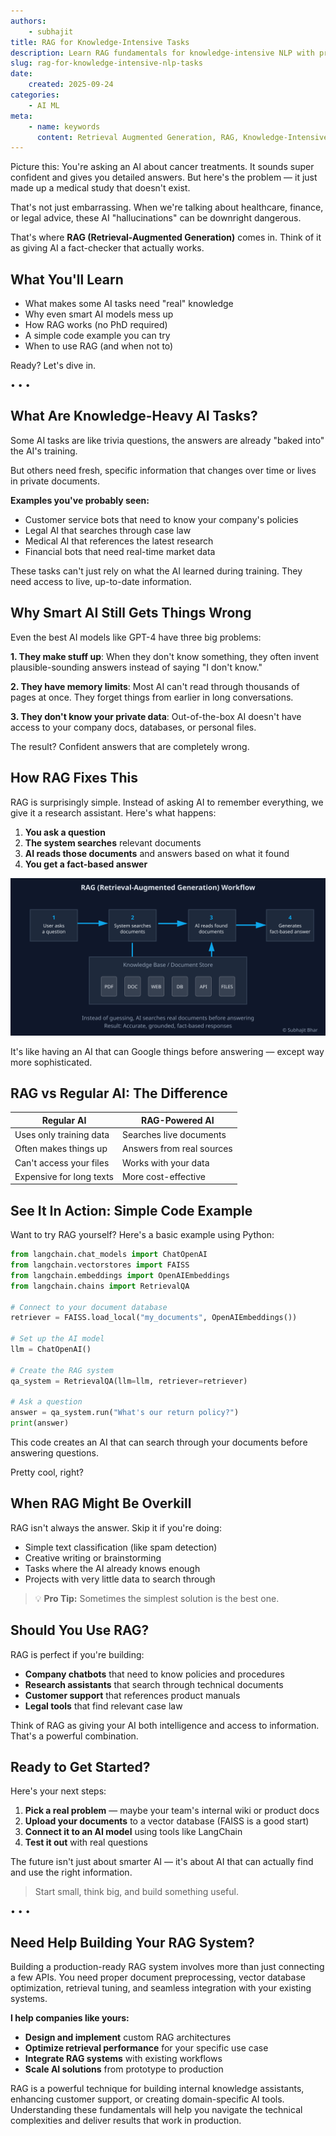 ```yaml
---
authors:
    - subhajit
title: RAG for Knowledge-Intensive Tasks
description: Learn RAG fundamentals for knowledge-intensive NLP with practical examples and use cases.
slug: rag-for-knowledge-intensive-nlp-tasks
date:
    created: 2025-09-24
categories:
    - AI ML
meta:
    - name: keywords
      content: Retrieval Augmented Generation, RAG, Knowledge-Intensive NLP
---
```

Picture this: You're asking an AI about cancer treatments. It sounds super confident and gives you detailed answers. But here's the problem — it just made up a medical study that doesn't exist.

<!-- more -->
That's not just embarrassing. When we're talking about healthcare, finance, or legal advice, these AI "hallucinations" can be downright dangerous.

That's where **RAG (Retrieval-Augmented Generation)** comes in. Think of it as giving AI a fact-checker that actually works.

## What You'll Learn

- What makes some AI tasks need "real" knowledge
- Why even smart AI models mess up
- How RAG works (no PhD required)
- A simple code example you can try
- When to use RAG (and when not to)

Ready? Let's dive in.

<div class="medium-divider">• • •</div>

## What Are Knowledge-Heavy AI Tasks?

Some AI tasks are like trivia questions, the answers are already "baked into" the AI's training. 

But others need fresh, specific information that changes over time or lives in private documents.

**Examples you've probably seen:**
* Customer service bots that need to know your company's policies
* Legal AI that searches through case law
* Medical AI that references the latest research
* Financial bots that need real-time market data

These tasks can't just rely on what the AI learned during training. They need access to live, up-to-date information.

## Why Smart AI Still Gets Things Wrong

Even the best AI models like GPT-4 have three big problems:

**1. They make stuff up**:
When they don't know something, they often invent plausible-sounding answers instead of saying "I don't know."

**2. They have memory limits**:
Most AI can't read through thousands of pages at once. They forget things from earlier in long conversations.

**3. They don't know your private data**:
Out-of-the-box AI doesn't have access to your company docs, databases, or personal files.

The result? Confident answers that are completely wrong.

## How RAG Fixes This

RAG is surprisingly simple. Instead of asking AI to remember everything, we give it a research assistant.
Here's what happens:

1. **You ask a question**
2. **The system searches** relevant documents 
3. **AI reads those documents** and answers based on what it found
4. **You get a fact-based answer**

![RAG Workflow](../../img/rag-workflow.min.svg)

It's like having an AI that can Google things before answering — except way more sophisticated.

## RAG vs Regular AI: The Difference

| Regular AI               | RAG-Powered AI            |
| ------------------------ | ------------------------- |
| Uses only training data  | Searches live documents   |
| Often makes things up    | Answers from real sources |
| Can't access your files  | Works with your data      |
| Expensive for long texts | More cost-effective       |


## See It In Action: Simple Code Example

Want to try RAG yourself? Here's a basic example using Python:

```python
from langchain.chat_models import ChatOpenAI
from langchain.vectorstores import FAISS
from langchain.embeddings import OpenAIEmbeddings
from langchain.chains import RetrievalQA

# Connect to your document database
retriever = FAISS.load_local("my_documents", OpenAIEmbeddings())

# Set up the AI model
llm = ChatOpenAI()

# Create the RAG system
qa_system = RetrievalQA(llm=llm, retriever=retriever)

# Ask a question
answer = qa_system.run("What's our return policy?")
print(answer)
```

This code creates an AI that can search through your documents before answering questions. 

Pretty cool, right?


## When RAG Might Be Overkill

RAG isn't always the answer. Skip it if you're doing:

* Simple text classification (like spam detection)
* Creative writing or brainstorming
* Tasks where the AI already knows enough
* Projects with very little data to search through

> 💡 **Pro Tip:** Sometimes the simplest solution is the best one.


## Should You Use RAG?

RAG is perfect if you're building:

* **Company chatbots** that need to know policies and procedures
* **Research assistants** that search through technical documents  
* **Customer support** that references product manuals
* **Legal tools** that find relevant case law

Think of RAG as giving your AI both intelligence and access to information. That's a powerful combination.


## Ready to Get Started?

Here's your next steps:

1. **Pick a real problem** — maybe your team's internal wiki or product docs
2. **Upload your documents** to a vector database (FAISS is a good start)
3. **Connect it to an AI model** using tools like LangChain
4. **Test it out** with real questions

The future isn't just about smarter AI — it's about AI that can actually find and use the right information.

> Start small, think big, and build something useful.

<div class="medium-divider">• • •</div>

## Need Help Building Your RAG System?

Building a production-ready RAG system involves more than just connecting a few APIs. You need proper document preprocessing, vector database optimization, retrieval tuning, and seamless integration with your existing systems.

**I help companies like yours:**

- **Design and implement** custom RAG architectures
- **Optimize retrieval performance** for your specific use case  
- **Integrate RAG systems** with existing workflows
- **Scale AI solutions** from prototype to production

RAG is a powerful technique for building internal knowledge assistants, enhancing customer support, or creating domain-specific AI tools. Understanding these fundamentals will help you navigate the technical complexities and deliver results that work in production.
